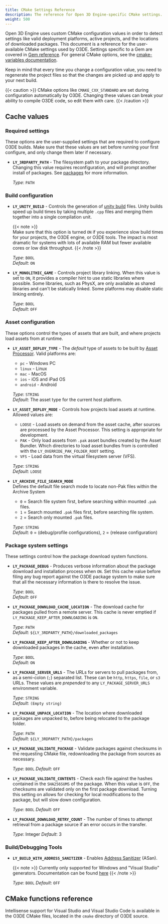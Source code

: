 ```yaml
---
title: CMake Settings Reference
description: The reference for Open 3D Engine-specific CMake settings.
weight: 500
---
```


Open 3D Engine uses custom CMake configuration values in order to detect settings like valid deployment platforms, active projects, and the locations of downloaded packages. This document is a reference for the user-available CMake settings used by O3DE. Settings specific to a Gem are covered in [Gem reference](/docs/user-guide/gems/reference). For general CMake options, see the [cmake-variables documentation](https://cmake.org/cmake/help/v3.18/manual/cmake-variables.7.html).

Keep in mind that every time you change a configuration value, you need to regenerate the project files so that the changes are picked up and apply to your next build.

{{< caution >}}
CMake options like `CMAKE_CXX_STANDARD` are set during configuration automatically by O3DE. Changing these values can break your ability to compile O3DE code, so edit them with care.
{{< /caution >}}

## Cache values

### Required settings

These options are the user-supplied settings that are required to configure O3DE builds. Make sure that these values are set before running your first configure, and only change them later if necessary.

* **`LY_3RDPARTY_PATH`** - The filesystem path to your package directory. Changing this value requires reconfiguration, and will prompt another install of packages. See [packages](./packages/) for more information.
  
  *Type*: `PATH`

### Build configuration

* **`LY_UNITY_BUILD`** - Controls the generation of [unity build](https://cmake.org/cmake/help/latest/prop_tgt/UNITY_BUILD.html) files. Unity builds speed up build times by taking multiple `.cpp` files and merging them together into a single compilation unit.

  {{< note >}}  
  Make sure that this option is turned `ON` if you experience slow build times for your projects, the O3DE engine, or O3DE tools. The impact is most dramatic for systems with lots of available RAM but fewer available cores or low disk throughput.
  {{< /note >}}  

  *Type*: `BOOL`  
  *Default*: `ON`
* **`LY_MONOLITHIC_GAME`** - Controls project library linking. When this value is set to `ON`, it provides a compiler hint to use static libraries where possible. Some libraries, such as PhysX, are only available as shared libraries and can't be statically linked. Some platforms may disable static linking entirely.

  *Type*: `BOOL`  
  *Default*: `OFF`

### Asset configuration

These options control the types of assets that are built, and where projects load assets from at runtime.

* **`LY_ASSET_DEPLOY_TYPE`** - The *default* type of assets to be built by [Asset Processor](/docs/user-guide/assets/asset-processor/). Valid platforms are:
  * `pc` - Windows PC
  * `linux` - Linux
  * `mac` - MacOS
  * `ios` - iOS and iPad OS
  * `android` - Android
  
  *Type*: `STRING`  
  *Default*: The asset type for the current host platform.

* **`LY_ASSET_DEPLOY_MODE`** - Controls how projects load assets at runtime. Allowed values are:  
  * `LOOSE` - Load assets on demand from the asset cache, after sources are processed by the Asset Processor. This setting is appropriate for development.
  * `PAK` - Only load assets from `.pak` asset bundles created by the Asset Bundler. Which directories to load asset bundles from is controlled with the `LY_OVERRIDE_PAK_FOLDER_ROOT` setting.
  * `VFS` - Load data from the virtual filesystem server (VFS).
  
  *Type*: `STRING`  
  *Default*: `LOOSE`

* **`LY_ARCHIVE_FILE_SEARCH_MODE`**  
Defines the default file search mode to locate non-Pak files within the Archive System
  *  `0` = Search file system first, before searching within mounted `.pak` files.
  *  `1` = Search mounted `.pak` files first, before searching file system.
  *  `2` = Search only mounted `.pak` files.

  *Type*: `STRING`  
  *Default*: `0` = (debug/profile configurations), `2` = (release configuration)

### Package system settings

These settings control how the package download system functions.

* **`LY_PACKAGE_DEBUG`** - Produces verbose information about the package download and installation process when `ON`. Set this cache value before filing any bug report against the O3DE package system to make sure that all the necessary information is there to resolve the issue.

  *Type*: `BOOL`  
  *Default*: `OFF`

* **`LY_PACKAGE_DOWNLOAD_CACHE_LOCATION`** - The download cache for packages pulled from a remote server. This cache is never emptied if `LY_PACKAGE_KEEP_AFTER_DOWNLOADING` is `ON`.

  *Type*: `PATH`  
  *Default*: `${LY_3RDPARTY_PATH}/downloaded_packages`

* **`LY_PACKAGE_KEEP_AFTER_DOWNLOADING`** - Whether or not to keep downloaded packages in the cache, even after installation.

  *Type*: `BOOL`  
  *Default*: `ON`

* **`LY_PACKAGE_SERVER_URLS`** - The URLs for servers to pull packages from, as a semi-colon (`;`) separated list. These can be `http`, `https`, `file`, or `s3` URLs. These values are _prepended_ to any `LY_PACKAGE_SERVER_URLS` environment variable.

  *Type*: `STRING`  
  *Default*: `(Empty string)`

* **`LY_PACKAGE_UNPACK_LOCATION`** - The location where downloaded packages are unpacked to, before being relocated to the package folder.

  *Type*: `PATH`  
  *Default*: `${LY_3RDPARTY_PATH}/packages`

* **`LY_PACKAGE_VALIDATE_PACKAGE`** - Validate packages against checksums in the requesting CMake file, redownloading the package from sources as necessary.

  *Type*: `BOOL`
  *Default*: `OFF`

* **`LY_PACKAGE_VALIDATE_CONTENTS`** - Check each file against the hashes contained in the `SHA256SUMS` of the package. When this value is `OFF`, the checksums are validated only on the first package download. Turning this setting on allows for checking for local modifications to the package, but will slow down configuration.

  *Type*: `BOOL`
  *Default*: `OFF`

* **`LY_PACKAGE_DOWNLOAD_RETRY_COUNT`** - The number of times to attempt retrieval from a package source if an error occurs in the transfer.

  *Type*: Integer
  *Default*: 3

### Build/Debugging Tools

* **`LY_BUILD_WITH_ADDRESS_SANITIZER`** - Enables [Address Sanitizer](https://en.wikipedia.org/wiki/AddressSanitizer) (ASan).

  {{< note >}}
  Currently only supported for Windows and "Visual Studio" generators. Documentation can be found [here](https://docs.microsoft.com/en-us/cpp/sanitizers/asan?view=msvc-160)
  {{< /note >}}

  *Type*: `BOOL`
  *Default*: `OFF`

<!-- 
  TODO: Platform-specific settings - should they go here, on the platform pages, or somewhere else entirely (like in the reference appendix?)
-->

## CMake functions reference

Intellisense support for Visual Studio and Visual Studio Code is available in the O3DE CMake files, located in the `cmake` directory of O3DE source.

